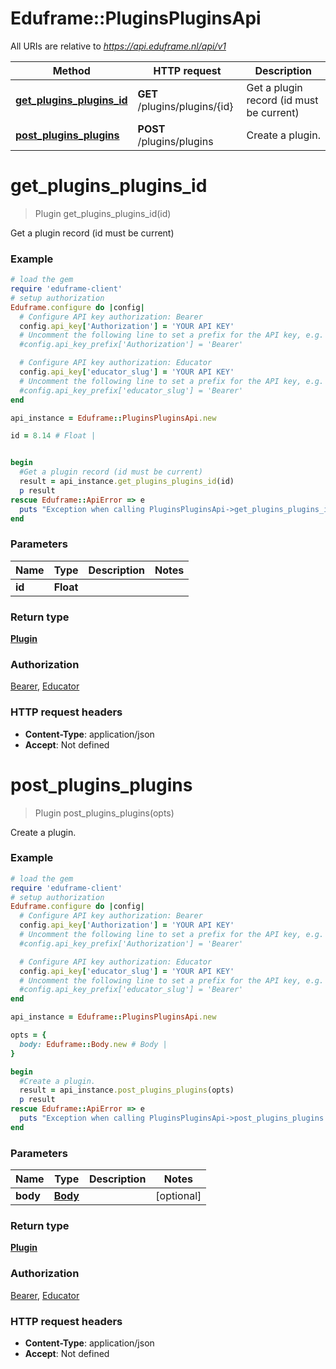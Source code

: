 # Eduframe::PluginsPluginsApi

All URIs are relative to *https://api.eduframe.nl/api/v1*

Method | HTTP request | Description
------------- | ------------- | -------------
[**get_plugins_plugins_id**](PluginsPluginsApi.md#get_plugins_plugins_id) | **GET** /plugins/plugins/{id} | Get a plugin record (id must be current)
[**post_plugins_plugins**](PluginsPluginsApi.md#post_plugins_plugins) | **POST** /plugins/plugins | Create a plugin.


# **get_plugins_plugins_id**
> Plugin get_plugins_plugins_id(id)

Get a plugin record (id must be current)



### Example
```ruby
# load the gem
require 'eduframe-client'
# setup authorization
Eduframe.configure do |config|
  # Configure API key authorization: Bearer
  config.api_key['Authorization'] = 'YOUR API KEY'
  # Uncomment the following line to set a prefix for the API key, e.g. 'Bearer' (defaults to nil)
  #config.api_key_prefix['Authorization'] = 'Bearer'

  # Configure API key authorization: Educator
  config.api_key['educator_slug'] = 'YOUR API KEY'
  # Uncomment the following line to set a prefix for the API key, e.g. 'Bearer' (defaults to nil)
  #config.api_key_prefix['educator_slug'] = 'Bearer'
end

api_instance = Eduframe::PluginsPluginsApi.new

id = 8.14 # Float | 


begin
  #Get a plugin record (id must be current)
  result = api_instance.get_plugins_plugins_id(id)
  p result
rescue Eduframe::ApiError => e
  puts "Exception when calling PluginsPluginsApi->get_plugins_plugins_id: #{e}"
end
```

### Parameters

Name | Type | Description  | Notes
------------- | ------------- | ------------- | -------------
 **id** | **Float**|  | 

### Return type

[**Plugin**](Plugin.md)

### Authorization

[Bearer](../README.md#Bearer), [Educator](../README.md#Educator)

### HTTP request headers

 - **Content-Type**: application/json
 - **Accept**: Not defined



# **post_plugins_plugins**
> Plugin post_plugins_plugins(opts)

Create a plugin.



### Example
```ruby
# load the gem
require 'eduframe-client'
# setup authorization
Eduframe.configure do |config|
  # Configure API key authorization: Bearer
  config.api_key['Authorization'] = 'YOUR API KEY'
  # Uncomment the following line to set a prefix for the API key, e.g. 'Bearer' (defaults to nil)
  #config.api_key_prefix['Authorization'] = 'Bearer'

  # Configure API key authorization: Educator
  config.api_key['educator_slug'] = 'YOUR API KEY'
  # Uncomment the following line to set a prefix for the API key, e.g. 'Bearer' (defaults to nil)
  #config.api_key_prefix['educator_slug'] = 'Bearer'
end

api_instance = Eduframe::PluginsPluginsApi.new

opts = { 
  body: Eduframe::Body.new # Body | 
}

begin
  #Create a plugin.
  result = api_instance.post_plugins_plugins(opts)
  p result
rescue Eduframe::ApiError => e
  puts "Exception when calling PluginsPluginsApi->post_plugins_plugins: #{e}"
end
```

### Parameters

Name | Type | Description  | Notes
------------- | ------------- | ------------- | -------------
 **body** | [**Body**](.md)|  | [optional] 

### Return type

[**Plugin**](Plugin.md)

### Authorization

[Bearer](../README.md#Bearer), [Educator](../README.md#Educator)

### HTTP request headers

 - **Content-Type**: application/json
 - **Accept**: Not defined



